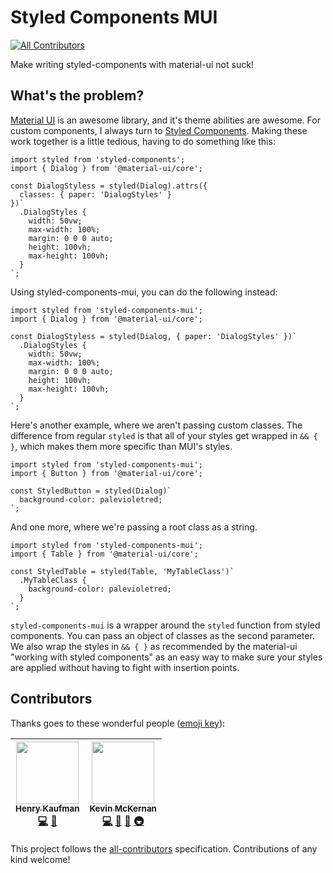 # Styled Components MUI

[![All Contributors](https://img.shields.io/badge/all_contributors-2-orange.svg?style=flat-square)](#contributors)

Make writing styled-components with material-ui not suck!

## What's the problem?

[Material UI](https://material-ui.com/) is an awesome library, and it's theme abilities are awesome.
For custom components, I always turn to [Styled Components](https://material-ui.com/). Making these work together is a little tedious, having to do something like this:

```
import styled from 'styled-components';
import { Dialog } from '@material-ui/core';

const DialogStyless = styled(Dialog).attrs({
  classes: { paper: 'DialogStyles' }
})`
  .DialogStyles {
    width: 50vw;
    max-width: 100%;
    margin: 0 0 0 auto;
    height: 100vh;
    max-height: 100vh;
  }
`;
```

Using styled-components-mui, you can do the following instead:

```
import styled from 'styled-components-mui';
import { Dialog } from '@material-ui/core';

const DialogStyless = styled(Dialog, { paper: 'DialogStyles' })`
  .DialogStyles {
    width: 50vw;
    max-width: 100%;
    margin: 0 0 0 auto;
    height: 100vh;
    max-height: 100vh;
  }
`;
```

Here's another example, where we aren't passing custom classes. The difference from regular `styled` is that all of your styles get wrapped in `&& { }`, which makes them more specific than MUI's styles.

```
import styled from 'styled-components-mui';
import { Button } from '@material-ui/core';

const StyledButton = styled(Dialog)`
  background-color: palevioletred;
`;
```

And one more, where we're passing a root class as a string.

```
import styled from 'styled-components-mui';
import { Table } from '@material-ui/core';

const StyledTable = styled(Table, 'MyTableClass')`
  .MyTableClass {
    background-color: palevioletred;
  }
`;
```

`styled-components-mui` is a wrapper around the `styled` function from styled components. You can pass an object of classes as the second parameter. We also wrap the styles in `&& { }` as recommended by the material-ui "working with styled components" as an easy way to make sure your styles are applied without having to fight with insertion points.

## Contributors

Thanks goes to these wonderful people ([emoji key](https://github.com/kentcdodds/all-contributors#emoji-key)):

<!-- ALL-CONTRIBUTORS-LIST:START - Do not remove or modify this section -->
<!-- prettier-ignore -->
| [<img src="https://avatars1.githubusercontent.com/u/4673651?v=4" width="100px;"/><br /><sub><b>Henry Kaufman</b></sub>](http://kaufman.io)<br />[💻](https://github.com/mckernanin/styled-components-mui/commits?author=hcjk "Code") [🤔](#ideas-hcjk "Ideas, Planning, & Feedback") | [<img src="https://avatars1.githubusercontent.com/u/6300047?v=4" width="100px;"/><br /><sub><b>Kevin McKernan</b></sub>](https://mckernan.in)<br />[💻](https://github.com/mckernanin/styled-components-mui/commits?author=mckernanin "Code") [📖](https://github.com/mckernanin/styled-components-mui/commits?author=mckernanin "Documentation") [🤔](#ideas-mckernanin "Ideas, Planning, & Feedback") [🚇](#infra-mckernanin "Infrastructure (Hosting, Build-Tools, etc)") |
| :---: | :---: |

<!-- ALL-CONTRIBUTORS-LIST:END -->

This project follows the [all-contributors](https://github.com/kentcdodds/all-contributors) specification. Contributions of any kind welcome!
